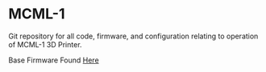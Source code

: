 # MCML-1
Git repository for all code, firmware, and configuration relating to operation of MCML-1 3D Printer.

Base Firmware Found [Here](https://github.com/bigtreetech/CB1/releases/tag/V3.0.0)
